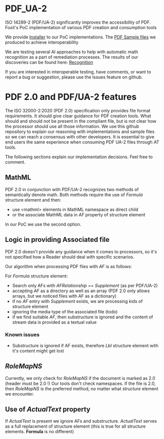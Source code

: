 # PDF_UA-2
ISO 14289-2 (PDF/UA-2) significantly improves the accessibility of PDF. Foxit's PoC implementation of various PDF creation and consumption tools

We provide [Installer](installer/README.md) to our PoC implementations.
The [PDF Sample files](samples/README.md) we produced to achieve interoperability

We are testing several AI approaches to help with automatic math recognition as a part of remediation processes. The results of our discoveries can be found here:
[Recognition](recognition/Readme.md)

If you are interested in interoperable testing, have comments, or want to report a bug or suggestion, please use the Issues feature on github.

# PDF 2.0 and PDF/UA-2 features

The ISO 32000-2:2020 (PDF 2.0) specification only provides file format requirements. It should give clear guidance for PDF creation tools. What should and should not be present in the compliant file, but is not clear how the processor should use all those information. We use this github repository to explain our reasoning with implementations and sample files so we can reach a consensus with other developers. It is essential to give end users the same experience when consuming PDF UA-2 files through AT tools.

The following sections explain our implementation decisions. Feel free to comment.

## MathML

PDF 2.0 in conjunction with PDF/UA-2 recognizes two methods of semantically denote math. Both methods require the use of *Formula* structure element and then:
- use \<mathml\> elements in MathML namespace as direct child 
- or the associate MathML data in *AF* property of structure element

In our PoC we use the second option.  
 

## Logic in providing Associated file

PDF 2.0 doesn't provide any guidance when it comes to processors, so it's not specified how a Reader should deal with specific scenarios. 

Our algorithm when processing PDF files with *AF* is as follows:

For *Formula* structure element:
- Search only AFs with *AFRelationship* == *Supplement* (as per PDF/UA-2)
- accepting *AF* as a directory as well as an array (PDF 2.0 only allows arrays, but we noticed files with AF as a dictionary)
- if no *AF* entry with *Supplement* exists, we are processing kids of structure element
- ignoring the media type of the associated file (todo)
- if we find suitable *AF*, then substructure is ignored and the content of stream data is provided as a textual value

### Known issues
- Substructure is ignored if AF exists, therefore *Lbl* structure element with it's content might get lost

## *RoleMapNS*
Currently, we only check for *RoleMapNS* if the document is marked as 2.0 (header must be 2.0 !)
Our tools don't check namespaces. 
If the file is 2.0, then *RoleMapNS* is the preferred method, no matter what structure element we encounter.

## Use of *ActualText* property
If *ActualText* is present we ignore AFs and substructure. *ActualText* serves as a full replacement of structure element (this is true for all structure elements. **Formula** is no different)



